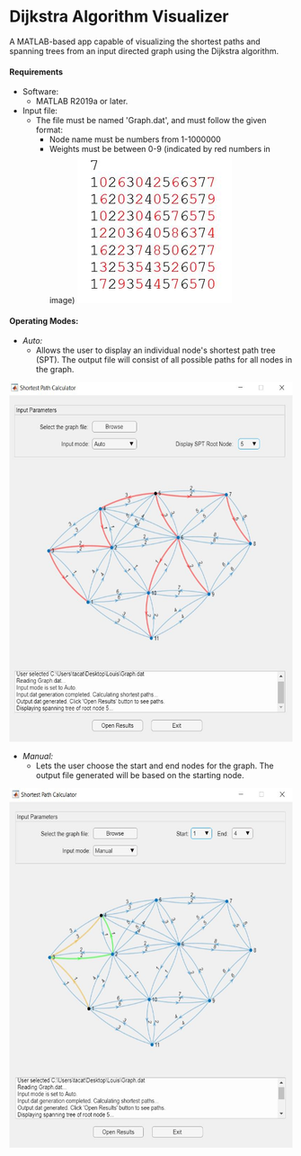 # Dijkstra Algorithm Visualizer
A MATLAB-based app capable of visualizing the shortest paths and spanning trees from an input directed graph using the Dijkstra algorithm.

#### Requirements
* Software:
  * MATLAB R2019a or later.
* Input file:
  * The file must be named 'Graph.dat', and must follow the given format:
    * Node name must be numbers from 1-1000000
	* Weights must be between 0-9 (indicated by red numbers in image)
![](https://github.com/takatz28/Dijkstra-Visualization/blob/main/docs/GraphFormat.JPG)







#### Operating Modes:
* _Auto:_
  * Allows the user to display an individual node's shortest path tree (SPT). The output file will consist of all possible paths for all nodes in the graph.
<p align="center">
  <img width="540" height="640" src="https://github.com/takatz28/Dijkstra-Visualization/blob/main/docs/Auto.JPG">
</p>

* _Manual:_
  * Lets the user choose the start and end nodes for the graph. The output file generated will be based on the starting node.
<p align="center">
  <img width="540" height="640" src="https://github.com/takatz28/Dijkstra-Visualization/blob/main/docs/Manual.JPG">
</p>
